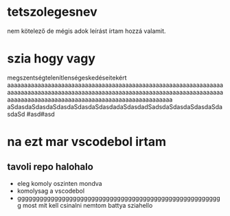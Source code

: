 # tetszolegesnev
nem kötelező de mégis adok leírást
írtam hozzá valamit.
# szia hogy vagy 
megszentségtelenítlenségeskedéseitekért
aaaaaaaaaaaaaaaaaaaaaaaaaaaaaaaaaaaaaaaaaaaaaaaaaaaaaaaaaaaaaaaaaaaaaaaaaaaaaaaaaaaaaaaaaaaaaaaaaaaaaaaaaaaaaaaaaaaaaaaaaaaaaaaaaaaaaaaaaaaaaaaaaaaaaaaaaaaaaaaaaaaaaaaaaaaaaaaaa
aSdasdaSdasdaSdasdaSdasdaSdasdadaSdasdadSadsdaSdasdaSdasdaSdasdaSd
#asd#asd
# na ezt mar vscodebol irtam
## tavoli repo halohalo
- eleg komoly oszinten mondva
- komolysag a vscodebol
- gggggggggggggggggggggggggggggggggggggggggggggggggggggggg
most mit kell csinalni nemtom battya
sziahello